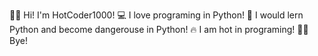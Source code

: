 👋🏻 Hi! I'm HotCoder1000!
💻 I love programing in Python!
📖 I would lern Python and become dangerouse in Python!
🔥 I am hot in programing!
👋🏻 Bye!

